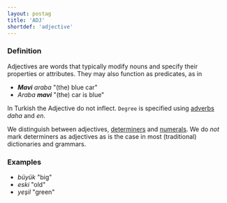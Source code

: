 ```yaml
---
layout: postag
title: 'ADJ'
shortdef: 'adjective'
---
```


### Definition

Adjectives are words that typically modify nouns and specify their properties or attributes.
They may also function as predicates, as in

- _<b>Mavi</b> araba_ "(the) blue car"  
- _Araba <b>mavi</b>_  "(the) car is blue"

In Turkish the Adjective do not inflect.
`Degree` is specified using [adverbs](ADV) _daha_ and _en_.

We distinguish between adjectives, [determiners](DET) and [numerals](NUM).
We do _not_ mark determiners as adjectives as is the case in most (traditional)
dictionaries and grammars.

### Examples

- _büyük_ "big"
- _eski_ "old"
- _yeşil_ "green"
<!-- Interlanguage links updated Út 9. května 2023, 20:03:22 CEST -->
